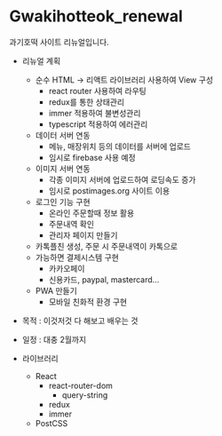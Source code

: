 # Gwakihotteok_renewal

과기호떡 사이트 리뉴얼입니다.

- 리뉴얼 계획

  - 순수 HTML -> 리액트 라이브러리 사용하여 View 구성
    - react router 사용하여 라우팅
    - redux를 통한 상태관리
    - immer 적용하여 불변성관리
    - typescript 적용하여 에러관리
  - 데이터 서버 연동
    - 메뉴, 매장위치 등의 데이터를 서버에 업로드
    - 임시로 firebase 사용 예정
  - 이미지 서버 연동
    - 각종 이미지 서버에 업로드하여 로딩속도 증가
    - 임시로 postimages.org 사이트 이용
  - 로그인 기능 구현
    - 온라인 주문할때 정보 활용
    - 주문내역 확인
    - 관리자 페이지 만들기
  - 카톡플친 생성, 주문 시 주문내역이 카톡으로
  - 가능하면 결제시스템 구현
    - 카카오페이
    - 신용카드, paypal, mastercard...
  - PWA 만들기
    - 모바일 친화적 환경 구현

- 목적 : 이것저것 다 해보고 배우는 것

- 일정 : 대충 2월까지

- 라이브러리
  - React
    - react-router-dom
      - query-string
    - redux
    - immer
  - PostCSS
